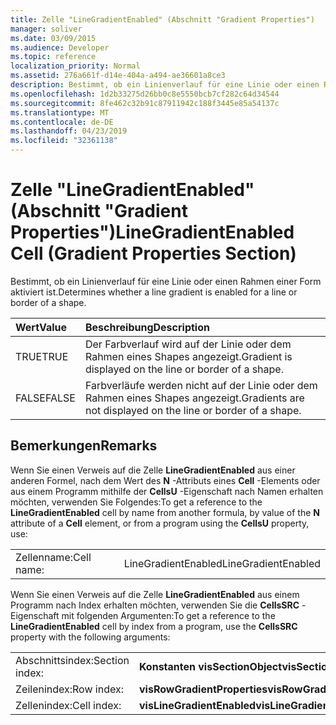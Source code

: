 ```yaml
---
title: Zelle "LineGradientEnabled" (Abschnitt "Gradient Properties")
manager: soliver
ms.date: 03/09/2015
ms.audience: Developer
ms.topic: reference
localization_priority: Normal
ms.assetid: 276a661f-d14e-404a-a494-ae36601a8ce3
description: Bestimmt, ob ein Linienverlauf für eine Linie oder einen Rahmen einer Form aktiviert ist.
ms.openlocfilehash: 1d2b33275d26bb0c8e5550bcb7cf282c64d34544
ms.sourcegitcommit: 8fe462c32b91c87911942c188f3445e85a54137c
ms.translationtype: MT
ms.contentlocale: de-DE
ms.lasthandoff: 04/23/2019
ms.locfileid: "32361138"
---
```

# <a name="linegradientenabled-cell-gradient-properties-section"></a><span data-ttu-id="b2d66-103">Zelle "LineGradientEnabled" (Abschnitt "Gradient Properties")</span><span class="sxs-lookup"><span data-stu-id="b2d66-103">LineGradientEnabled Cell (Gradient Properties Section)</span></span>

<span data-ttu-id="b2d66-104">Bestimmt, ob ein Linienverlauf für eine Linie oder einen Rahmen einer Form aktiviert ist.</span><span class="sxs-lookup"><span data-stu-id="b2d66-104">Determines whether a line gradient is enabled for a line or border of a shape.</span></span> 
  
|<span data-ttu-id="b2d66-105">**Wert**</span><span class="sxs-lookup"><span data-stu-id="b2d66-105">**Value**</span></span>|<span data-ttu-id="b2d66-106">**Beschreibung**</span><span class="sxs-lookup"><span data-stu-id="b2d66-106">**Description**</span></span>|
|:-----|:-----|
|<span data-ttu-id="b2d66-107">TRUE</span><span class="sxs-lookup"><span data-stu-id="b2d66-107">TRUE</span></span>  <br/> |<span data-ttu-id="b2d66-108">Der Farbverlauf wird auf der Linie oder dem Rahmen eines Shapes angezeigt.</span><span class="sxs-lookup"><span data-stu-id="b2d66-108">Gradient is displayed on the line or border of a shape.</span></span>  <br/> |
|<span data-ttu-id="b2d66-109">FALSE</span><span class="sxs-lookup"><span data-stu-id="b2d66-109">FALSE</span></span>  <br/> |<span data-ttu-id="b2d66-110">Farbverläufe werden nicht auf der Linie oder dem Rahmen eines Shapes angezeigt.</span><span class="sxs-lookup"><span data-stu-id="b2d66-110">Gradients are not displayed on the line or border of a shape.</span></span>  <br/> |
   
## <a name="remarks"></a><span data-ttu-id="b2d66-111">Bemerkungen</span><span class="sxs-lookup"><span data-stu-id="b2d66-111">Remarks</span></span>

<span data-ttu-id="b2d66-112">Wenn Sie einen Verweis auf die Zelle **LineGradientEnabled** aus einer anderen Formel, nach dem Wert des **N** -Attributs eines **Cell** -Elements oder aus einem Programm mithilfe der **CellsU** -Eigenschaft nach Namen erhalten möchten, verwenden Sie Folgendes:</span><span class="sxs-lookup"><span data-stu-id="b2d66-112">To get a reference to the **LineGradientEnabled** cell by name from another formula, by value of the **N** attribute of a **Cell** element, or from a program using the **CellsU** property, use:</span></span> 
  
|||
|:-----|:-----|
| <span data-ttu-id="b2d66-113">Zellenname:</span><span class="sxs-lookup"><span data-stu-id="b2d66-113">Cell name:</span></span>  <br/> | <span data-ttu-id="b2d66-114">LineGradientEnabled</span><span class="sxs-lookup"><span data-stu-id="b2d66-114">LineGradientEnabled</span></span>  <br/> |
   
<span data-ttu-id="b2d66-115">Wenn Sie einen Verweis auf die Zelle **LineGradientEnabled** aus einem Programm nach Index erhalten möchten, verwenden Sie die **CellsSRC** -Eigenschaft mit folgenden Argumenten:</span><span class="sxs-lookup"><span data-stu-id="b2d66-115">To get a reference to the **LineGradientEnabled** cell by index from a program, use the **CellsSRC** property with the following arguments:</span></span> 
  
|||
|:-----|:-----|
| <span data-ttu-id="b2d66-116">Abschnittsindex:</span><span class="sxs-lookup"><span data-stu-id="b2d66-116">Section index:</span></span>  <br/> |<span data-ttu-id="b2d66-117">**Konstanten visSectionObject**</span><span class="sxs-lookup"><span data-stu-id="b2d66-117">**visSectionObject**</span></span> <br/> |
| <span data-ttu-id="b2d66-118">Zeilenindex:</span><span class="sxs-lookup"><span data-stu-id="b2d66-118">Row index:</span></span>  <br/> |<span data-ttu-id="b2d66-119">**visRowGradientProperties**</span><span class="sxs-lookup"><span data-stu-id="b2d66-119">**visRowGradientProperties**</span></span> <br/> |
| <span data-ttu-id="b2d66-120">Zellenindex:</span><span class="sxs-lookup"><span data-stu-id="b2d66-120">Cell index:</span></span>  <br/> |<span data-ttu-id="b2d66-121">**visLineGradientEnabled**</span><span class="sxs-lookup"><span data-stu-id="b2d66-121">**visLineGradientEnabled**</span></span> <br/> |
   

